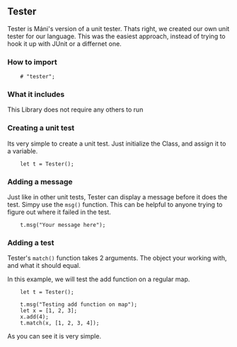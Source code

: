 ## Tester
Tester is Máni's version of a unit tester.
Thats right, we created our own unit tester for our language. This was the easiest approach, instead of trying to hook it up with JUnit or a differnet one.

### How to import
~~~ mani
    # "tester";
~~~

### What it includes
This Library does not require any others to run

### Creating a unit test
Its very simple to create a unit test. Just initialize the Class, and assign it to a variable.

~~~ mani
    let t = Tester();
~~~

### Adding a message
Just like in other unit tests, Tester can display a message before it does the test. Simpy use the `msg()` function.
This can be helpful to anyone trying to figure out where it failed in the test.

~~~ mani
    t.msg("Your message here");
~~~

### Adding a test
Tester's `match()` function takes 2 arguments. The object your working with, and what it should equal.

In this example, we will test the add function on a regular map.
~~~ mani
    let t = Tester();

    t.msg("Testing add function on map");
    let x = [1, 2, 3];
    x.add(4);
    t.match(x, [1, 2, 3, 4]);
~~~

As you can see it is very simple.

